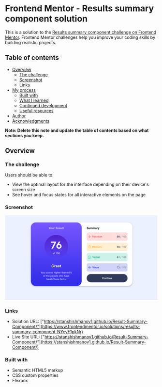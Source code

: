 # Frontend Mentor - Results summary component solution

This is a solution to the [Results summary component challenge on Frontend Mentor](https://www.frontendmentor.io/challenges/results-summary-component-CE_K6s0maV). Frontend Mentor challenges help you improve your coding skills by building realistic projects. 

## Table of contents

- [Overview](#overview)
  - [The challenge](#the-challenge)
  - [Screenshot](#screenshot)
  - [Links](#links)
- [My process](#my-process)
  - [Built with](#built-with)
  - [What I learned](#what-i-learned)
  - [Continued development](#continued-development)
  - [Useful resources](#useful-resources)
- [Author](#author)
- [Acknowledgments](#acknowledgments)

**Note: Delete this note and update the table of contents based on what sections you keep.**

## Overview

### The challenge

Users should be able to:

- View the optimal layout for the interface depending on their device's screen size
- See hover and focus states for all interactive elements on the page

### Screenshot

![](assets/images/screenshot1.png)

### Links

- Solution URL: ["https://stanshishmanov1.github.io/Result-Summary-Component/"](https://www.frontendmentor.io/solutions/results-summary-component-NYcyF1pkNr)
- Live Site URL: ["https://stanshishmanov1.github.io/Result-Summary-Component/"](https://stanshishmanov1.github.io/Result-Summary-Component/)

### Built with

- Semantic HTML5 markup
- CSS custom properties
- Flexbox